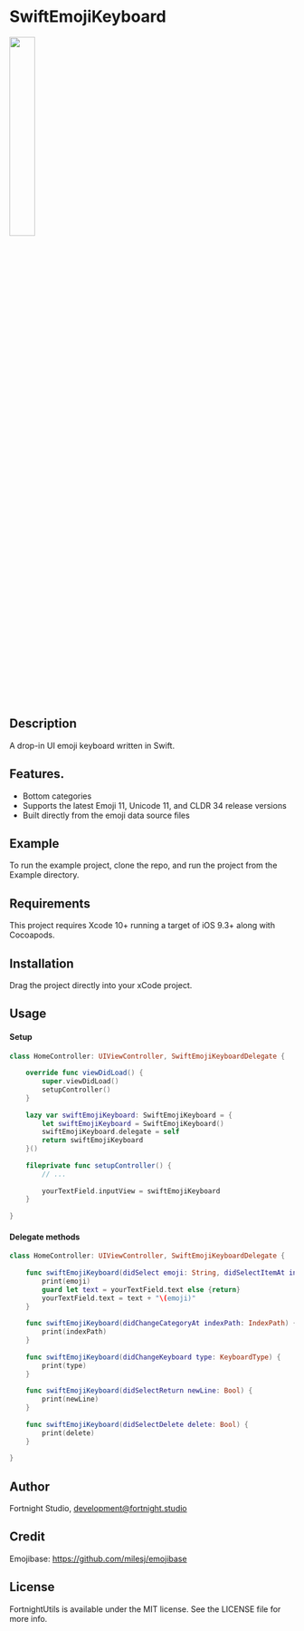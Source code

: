 # SwiftEmojiKeyboard

<img src="https://i.imgur.com/wcNOp0f.png" width="30%"/>

## Description
A drop-in UI emoji keyboard written in Swift.

## Features.

- Bottom categories
- Supports the latest Emoji 11, Unicode 11, and CLDR 34 release versions
- Built directly from the emoji data source files

## Example

To run the example project, clone the repo, and run the project from the Example directory.

## Requirements

This project requires Xcode 10+ running a target of iOS 9.3+ along with Cocoapods.

## Installation

Drag the project directly into your xCode project.

## Usage

#### Setup

```swift
class HomeController: UIViewController, SwiftEmojiKeyboardDelegate {
    
    override func viewDidLoad() {
        super.viewDidLoad()
        setupController()
    }
    
    lazy var swiftEmojiKeyboard: SwiftEmojiKeyboard = {
        let swiftEmojiKeyboard = SwiftEmojiKeyboard()
        swiftEmojiKeyboard.delegate = self
        return swiftEmojiKeyboard
    }()
    
    fileprivate func setupController() {
        // ...
        
        yourTextField.inputView = swiftEmojiKeyboard
    }
    
}
```

#### Delegate methods

```swift
class HomeController: UIViewController, SwiftEmojiKeyboardDelegate {
    
    func swiftEmojiKeyboard(didSelect emoji: String, didSelectItemAt indexPath: IndexPath) {
        print(emoji)
        guard let text = yourTextField.text else {return}
        yourTextField.text = text + "\(emoji)"
    }
    
    func swiftEmojiKeyboard(didChangeCategoryAt indexPath: IndexPath) {
        print(indexPath)
    }
    
    func swiftEmojiKeyboard(didChangeKeyboard type: KeyboardType) {
        print(type)
    }
    
    func swiftEmojiKeyboard(didSelectReturn newLine: Bool) {
        print(newLine)
    }
    
    func swiftEmojiKeyboard(didSelectDelete delete: Bool) {
        print(delete)
    }
    
}
```

## Author

Fortnight Studio, development@fortnight.studio

## Credit

Emojibase: https://github.com/milesj/emojibase

## License

FortnightUtils is available under the MIT license. See the LICENSE file for more info.
